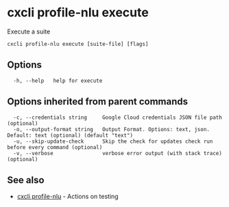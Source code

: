 # cxcli profile-nlu execute

Execute a suite

```
cxcli profile-nlu execute [suite-file] [flags]
```

## Options

```
  -h, --help   help for execute
```

## Options inherited from parent commands

```
  -c, --credentials string     Google Cloud credentials JSON file path (optional)
  -o, --output-format string   Output Format. Options: text, json. Default: text (optional) (default "text")
  -u, --skip-update-check      Skip the check for updates check run before every command (optional)
  -v, --verbose                verbose error output (with stack trace) (optional)
```

## See also

* [cxcli profile-nlu](/cmd/cxcli_profile-nlu/)	 - Actions on testing

